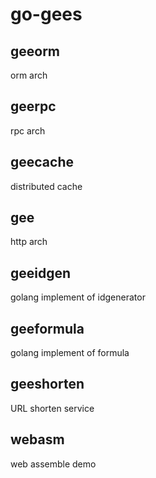 # go-gees

## geeorm
orm arch
## geerpc
rpc arch
## geecache
distributed cache 
## gee
http arch
## geeidgen
golang implement of idgenerator
## geeformula
golang implement of formula
## geeshorten
URL shorten service
## webasm
web assemble demo
